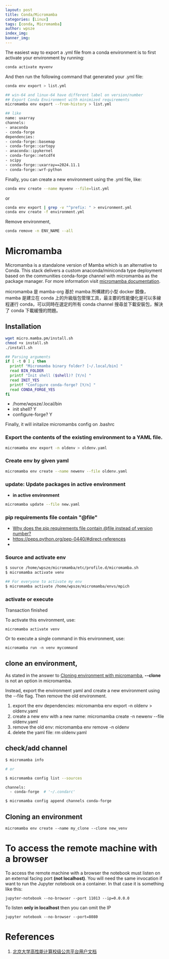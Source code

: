 ```yaml
---
layout: post
title: Conda/Micromamba
categories: [Linux]
tags: [conda, Micromamba]
author: wpsze
index_img: 
banner_img: 
---
```


The easiest way to export a .yml file from a conda environment is to first activate your environment by running:
```sh
conda activate myvenv
```
And then run the following command that generated your .yml file:
```sh
conda env export > list.yml

## win-64 and linux-64 have different label on version/number
## Export Conda Environment with minimized requirements
micromamba env export --from-history > list.yml

## like
name: uxarray
channels:
- anaconda
- conda-forge
dependencies:
- conda-forge::basemap
- conda-forge::cartopy
- anaconda::ipykernel
- conda-forge::netcdf4
- scipy
- conda-forge::uxarray==2024.11.1
- conda-forge::wrf-python
```
Finally, you can create a new environment using the .yml file, like:
```sh
conda env create --name myvenv --file=list.yml
```

or 
```sh
conda env export | grep -v "^prefix: " > environment.yml
conda env create -f environment.yml
```

Remove environment,
```sh
conda remove -n ENV_NAME --all
```

# Micromamba
Micromamba is a standalone version of Mamba which is an alternative to Conda. This stack delivers a custom anaconda/miniconda type deployment based on the communities conda-forge channel with micromamba as the package manager. For more information visit [micromamba documentation](https://mamba.readthedocs.io/en/latest/user_guide/micromamba.html).

micromamba 是 mamba-org 基於 mamba 所構建的小型 docker 鏡像， mamba 是建立在 conda 上的升級版包管理工具，最主要的性能優化是可以多線程運行 conda，可以同時在選定的所有 conda channel 搜尋並下載安裝包，解決了 conda 下載緩慢的問題。

## Installation
```sh
wget micro.mamba.pm/install.sh
chmod +x install.sh
./install.sh
```

```sh
## Parsing arguments
if [ -t 0 ] ; then
  printf "Micromamba binary folder? [~/.local/bin] "
  read BIN_FOLDER
  printf "Init shell ($shell)? [Y/n] "
  read INIT_YES
  printf "Configure conda-forge? [Y/n] "
  read CONDA_FORGE_YES
fi
```

- /home/wpsze/.local/bin
- init shell? Y
- configure-forge? Y

Finally, it will initalize micromambs config on .bashrc

### Export the contents of the existing environment to a YAML file.

```sh
micromamba env export -n oldenv > oldenv.yaml
```

### Create env by given yaml

```sh
micromamba env create --name newenv --file oldenv.yaml
```

### update: Update packages in active environment

- **in active environment**
  
```sh
micromamba update --file new.yaml
```

### pip requirements file contain "@file"

- [Why does the pip requirements file contain @file instead of version number?](https://stackoverflow.com/questions/62586878/why-does-the-pip-requirements-file-contain-file-instead-of-version-number)
- <https://peps.python.org/pep-0440/#direct-references>
- 

### Source and activate env
```sh
$ source /home/wpsze/micromamba/etc/profile.d/micromamba.sh
$ micromamba activate venv

## For everyone to activate my env
$ micromamba activate /home/wpsze/micromamba/envs/mpich
```

### activate or execute
Transaction finished

To activate this environment, use:

    micromamba activate venv

Or to execute a single command in this environment, use:

    micromamba run -n venv mycommand

## clone an environment,
As stated in the answer to [Cloning environment with micromamba](https://stackoverflow.com/questions/76884520/cloning-environment-with-micromamba), **--clone** is not an option in micromamba.

Instead, export the environment yaml and create a new environment using the --file flag. Then remove the old environment.

1. export the env dependencies: micromamba env export -n oldenv > oldenv.yaml
2. create a new env with a new name: micromamba create -n newenv --file oldenv.yaml
3. remove the old env: micromamba env remove -n oldenv
4. delete the yaml file: rm oldenv.yaml

## check/add channel

```sh
$ micromamba info

# or

$ micromamba config list --sources

channels:
  - conda-forge  # '~/.condarc'

$ micromamba config append channels conda-forge
```

##  Cloning an environment

```console
micromamba env create --name my_clone --clone new_venv
```

# To access the remote machine with a browser

To access the remote machine with a browser the notebook must listen on an external facing port **(not localhost)**. You will need the same invocation if want to run the Jupyter notebook on a container. In that case it is something like this:

```console
jupyter-notebook --no-browser --port 11013 --ip=0.0.0.0
```

To listen **only in localhost** then you can omit the IP

```console
jupyter notebook --no-browser --port=8080
```

# References

1. [北京大学高性能计算校级公共平台用户文档](https://hpc.pku.edu.cn/ug/guide/soft/conda/#_3)
